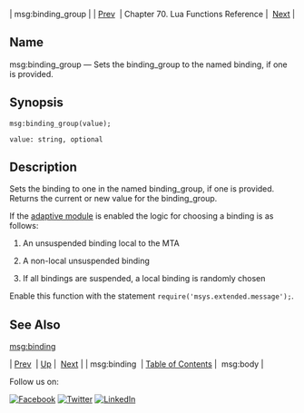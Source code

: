 | msg:binding_group |
| [Prev](lua.ref.msg_binding.php)  | Chapter 70. Lua Functions Reference |  [Next](lua.ref.msg_body.php) |

<a name="lua.ref.msg_binding_group"></a>
## Name

msg:binding_group — Sets the binding_group to the named binding, if one is provided.

<a name="idp16665488"></a>
## Synopsis

`msg:binding_group(value);`

`value: string, optional`<a name="idp16668432"></a>
## Description

Sets the binding to one in the named binding_group, if one is provided. Returns the current or new value for the binding_group.

If the [adaptive module](modules.adaptive.php "71.3. adaptive – Adaptive Delivery") is enabled the logic for choosing a binding is as follows:

1.  An unsuspended binding local to the MTA

2.  A non-local unsuspended binding

3.  If all bindings are suspended, a local binding is randomly chosen

Enable this function with the statement `require('msys.extended.message');`.

<a name="idp16675856"></a>
## See Also

[msg:binding](lua.ref.msg_binding.php "msg:binding")

| [Prev](lua.ref.msg_binding.php)  | [Up](lua.function.details.php) |  [Next](lua.ref.msg_body.php) |
| msg:binding  | [Table of Contents](index.php) |  msg:body |

Follow us on:

[![Facebook](https://support.messagesystems.com/images/icon-facebook.png)](http://www.facebook.com/messagesystems) [![Twitter](https://support.messagesystems.com/images/icon-twitter.png)](http://twitter.com/#!/MessageSystems) [![LinkedIn](https://support.messagesystems.com/images/icon-linkedin.png)](http://www.linkedin.com/company/message-systems)